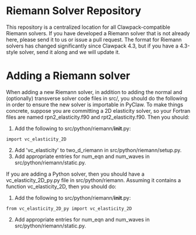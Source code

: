 # Riemann Solver Repository

This repository is a centralized location for all Clawpack-compatible Riemann
solvers.  If you have developed a Riemann solver that is not already here,
please send it to us or issue a pull request.  The format for Riemann solvers
has changed significantly since Clawpack 4.3, but if you have a 4.3-style solver,
send it along and we will update it.

# Adding a Riemann solver

When adding a new Riemann solver, in addition to adding the normal and
(optionally) transverse solver code files in src/, you should do the following
in order to ensure the new solver is importable in PyClaw.  To make things
concrete, suppose you are committing a 2D elasticity solver, so your Fortran 
files are named rpn2_elasticity.f90 and rpt2_elasticity.f90.  Then you should:

1. Add the following to src/python/riemann/__init__.py:
```
import vc_elasticity_2D
```
2. Add 'vc_elasticity' to two_d_riemann in src/python/riemann/setup.py.
3. Add appropriate entries for num_eqn and num_waves in src/python/riemann/static.py.

If you are adding a Python solver, then you should have a vc_elasticity_2D_py.py 
file in src/python/riemann. Assuming it contains a function vc_elasticity_2D, then 
you should do:

1. Add the following to src/python/riemann/__init__.py:
```
from vc_elasticity_2D_py import vc_elasticity_2D
```
2. Add appropriate entries for num_eqn and num_waves in src/python/riemann/static.py.
